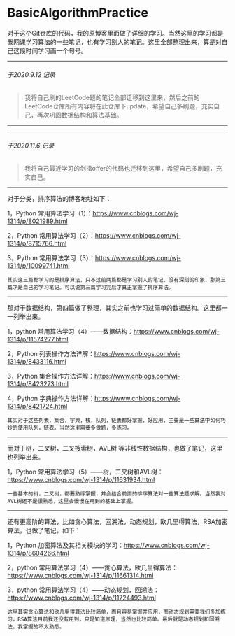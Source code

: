 # BasicAlgorithmPractice

对于这个Git仓库的代码，我的原博客里面做了详细的学习。当然这里的学习都是我网课学习算法的一些笔记，也有学习别人的笔记。这里全部整理出来，算是对自己这段时间学习画一个句号。
***
###### 于2020.9.12 记录
> 我将自己刷的LeetCode题的笔记全部迁移到这里来，然后之前的LeetCode仓库所有内容将在此仓库下update，希望自己多刷题，充实自己，再次巩固数据结构和算法基础。
***
***
###### 于2020.11.6 记录
> 我将自己最近学习的剑指offer的代码也迁移到这里，希望自己多刷题，充实自己。
***
对于分类，排序算法的博客地址如下：

1，Python 常用算法学习（1）：https://www.cnblogs.com/wj-1314/p/8021989.html

2，Python 常用算法学习（2）：https://www.cnblogs.com/wj-1314/p/8715766.html

3，Python 常用算法学习（3）：https://www.cnblogs.com/wj-1314/p/10099741.html

    其实这三篇都学习的是排序算法，只不过前两篇都是学习别人的笔记，没有深刻的印象，那第三篇才是自己的学习笔记。可以说第三篇学习完后才真正掌握了排序算法。
***

那对于数据结构，第四篇做了整理，其实之前也学习过简单的数据结构。这里都一一列举出来。

1，python 常用算法学习（4）——数据结构：https://www.cnblogs.com/wj-1314/p/11574277.html

2，Python 列表操作方法详解：https://www.cnblogs.com/wj-1314/p/8433116.html

3，Python 集合操作方法详解：https://www.cnblogs.com/wj-1314/p/8423273.html

4，Python 字典操作方法详解：https://www.cnblogs.com/wj-1314/p/8421724.html

    其实对于这些列表，集合，字典，栈，队列，链表都好掌握，好应用，主要是一些算法中如何巧妙的使用队列，链表。当然这里需要多做题，多练习。
***

而对于树，二叉树，二叉搜索树，AVL树 等非线性数据结构，也做了笔记，这里也列举出来。

1，Python 常用算法学习（5）——树，二叉树和AVL树：https://www.cnblogs.com/wj-1314/p/11631934.html

    一些基本的树，二叉树，都要熟练掌握，并会结合前面的排序算法对一些算法题求解。当然我对AVL树还不是很熟悉，这里会慢慢在用到的基础上掌握。
    
***
还有更高阶的算法，比如贪心算法，回溯法，动态规划，欧几里得算法，RSA加密算法，也做了笔记，如下：

1，Python 加密算法及其相关模块的学习：https://www.cnblogs.com/wj-1314/p/8604266.html

2，python 常用算法学习（4）——贪心算法，欧几里得算法：https://www.cnblogs.com/wj-1314/p/11661314.html

3，python 常用算法学习（4）——动态规划，回溯法：https://www.cnblogs.com/wj-1314/p/11724493.html

    这里其实贪心算法和欧几里得算法比较简单，而且容易掌握并应用，而动态规划需要我们多加练习，RSA算法目前我还没有用到，只是知道原理，当然也比较简单。最后就是动态规划和回溯法，我掌握的不太熟悉。
